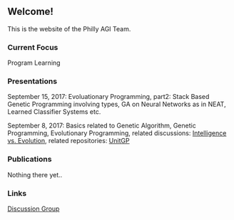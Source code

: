 ## Welcome!

This is the website of the Philly AGI Team.

### Current Focus

Program Learning

### Presentations

September 15, 2017:
Evoluationary Programming, part2: Stack Based Genetic Programming involving types, GA on Neural Networks as in NEAT, Learned Classifier Systems etc.

September 8, 2017:
Basics related to Genetic Algorithm, Genetic Programming, Evolutionary Programming, related discussions: [Intelligence vs. Evolution](https://groups.google.com/forum/#!topic/pagit/pejoZ7vwNUo), related repositories: [UnitGP](https://github.com/wpower12/UnitGP)

### Publications
 
Nothing there yet..

### Links

[Discussion Group](https://groups.google.com/forum/#!forum/pagit)
